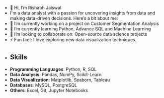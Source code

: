 - 👋 Hi, I’m Rishabh Jaiswal
- I'm a data analyst with a passion for uncovering insights from data and making data-driven decisions. Here’s a bit about me:
- 🔭 I’m currently working on a project on Customer Segmentation Analysis
- 🌱 I’m currently learning Python, Advance SQL and Machine Learning
- 👯 I’m looking to collaborate on: Open-source data science projects
- ⚡ Fun fact: I love exploring new data visualization techniques.
- ## Skills
- **Programming Languages**: Python, R, SQL
- **Data Analysis**: Pandas, NumPy, Scikit-Learn
- **Data Visualization**: Matplotlib, Seaborn, Tableau
- **Databases**: MySQL, PostgreSQL
- **Others**: Excel, Git, Jupyter Notebooks

<!---
RishabhInsights/RishabhInsights is a ✨ special ✨ repository because its `README.md` (this file) appears on your GitHub profile.
You can click the Preview link to take a look at your changes.
--->

